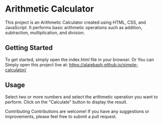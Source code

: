 # Arithmetic Calculator
This project is an Arithmetic Calculator created using HTML, CSS, and JavaScript. 
It performs basic arithmetic operations such as addition, subtraction, multiplication, and division.

## Getting Started
To get started, simply open the index.html file in your browser.
Or You can Simply open this project live at:
https://alajebash.github.io/simple-calculator/

## Usage
Select two or more numbers and select the arithmetic operation you want to perform. Click on the "Calculate" button to display the result.

Contributing
Contributions are welcome! If you have any suggestions or improvements, please feel free to submit a pull request.
